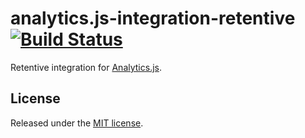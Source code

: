 # analytics.js-integration-retentive [![Build Status][ci-badge]][ci-link]

Retentive integration for [Analytics.js][].

## License

Released under the [MIT license](LICENSE).


[Analytics.js]: https://segment.com/docs/libraries/analytics.js/
[ci-link]: https://circleci.com/gh/segment-integrations/analytics.js-integration-retentive
[ci-badge]: https://circleci.com/gh/segment-integrations/analytics.js-integration-retentive.svg?style=svg
